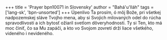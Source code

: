 +++
title = 'Prayer bpn10071 in Slovensky'
author = "Bahá'u'lláh"
tags = ['lang-sk', 'bpn-unsorted']
+++
Úpenlivo Ťa prosím, ó môj Bože, pri všetkej nadpozemskej sláve Tvojho mena, aby si Svojich milovaných odel do rúcha spravodlivosti a ich bytosť ožiaril svetlom dôveryhodnosti. Ty si Ten, kto má moc činiť, čo sa Mu zapáči, a kto vo Svojom zovretí drží liace všetkého, videného i nevideného.
